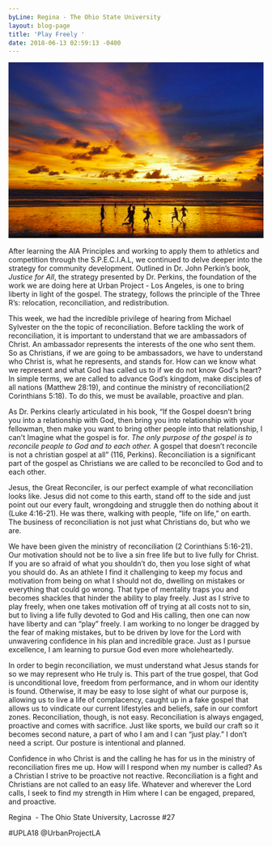 ```yaml
---
byLine: Regina - The Ohio State University
layout: blog-page
title: 'Play Freely '
date: 2018-06-13 02:59:13 -0400
---
```

![](/uploads/2018/06/14/Sunset.png)

After learning the AIA Principles and working to apply them to athletics and competition through the S.P.E.C.I.A.L, we continued to delve deeper into the strategy for community development. Outlined in Dr. John Perkin’s book, _Justice for All_, the strategy presented by Dr. Perkins, the foundation of the work we are doing here at Urban Project - Los Angeles, is one to bring liberty in light of the gospel. The strategy, follows the principle of the Three R’s: relocation, reconciliation, and redistribution.

This week, we had the incredible privilege of hearing from Michael Sylvester on the the topic of reconciliation. Before tackling the work of reconciliation, it is important to understand that we are ambassadors of Christ. An ambassador represents the interests of the one who sent them. So as Christians, if we are going to be ambassadors, we have to understand who Christ is, what he represents, and stands for. How can we know what we represent and what God has called us to if we do not know God's heart? In simple terms, we are called to advance God’s kingdom, make disciples of all nations (Matthew 28:19), and continue the ministry of reconciliation(2 Corinthians 5:18). To do this, we must be available, proactive and plan.

As Dr. Perkins clearly articulated in his book, “If the Gospel doesn’t bring you into a relationship with God, then bring you into relationship with your fellowman, then make you want to bring other people into that relationship, I can't Imagine what the gospel is for. _The only purpose of the gospel is to reconcile people to God and to each other._ A gospel that doesn’t reconcile is not a christian gospel at all” (116, Perkins). Reconciliation is a significant part of the gospel as Christians we are called to be reconciled to God and to each other.

Jesus, the Great Reconciler, is our perfect example of what reconciliation looks like. Jesus did not come to this earth, stand off to the side and just point out our every fault, wrongdoing and struggle then do nothing about it (Luke 4:16-21). He was there, walking with people, “life on life,” on earth. The business of reconciliation is not just what Christians do, but who we are.

We have been given the ministry of reconciliation (2 Corinthians 5:16-21). Our motivation should not be to live a sin free life but to live fully for Christ. If you are so afraid of what you shouldn’t do, then you lose sight of what you should do. As an athlete I find it challenging to keep my focus and motivation from being on what I should not do, dwelling on mistakes or everything that could go wrong. That type of mentality traps you and becomes shackles that hinder the ability to play freely. Just as I strive to play freely, when one takes motivation off of trying at all costs not to sin, but to living a life fully devoted to God and His calling, then one can now have liberty and can “play” freely. I am working to no longer be dragged by the fear of making mistakes, but to be driven by love for the Lord with unwavering confidence in his plan and incredible grace. Just as I pursue excellence, I am learning to pursue God even more wholeheartedly.

In order to begin reconciliation, we must understand what Jesus stands for so we may represent who He truly is. This part of the true gospel, that God is unconditional love, freedom from performance, and in whom our identity is found. Otherwise, it may be easy to lose sight of what our purpose is, allowing us to live a life of complacency, caught up in a fake gospel that allows us to vindicate our current lifestyles and beliefs, safe in our comfort zones. Reconciliation, though, is not easy. Reconciliation is always engaged, proactive and comes with sacrifice. Just like sports, we build our craft so it becomes second nature, a part of who I am and I can “just play.” I don’t need a script. Our posture is intentional and planned.

Confidence in who Christ is and the calling he has for us in the ministry of reconciliation fires me up. How will I respond when my number is called? As a Christian I strive to be proactive not reactive. Reconciliation is a fight and Christians are not called to an easy life. Whatever and wherever the Lord calls, I seek to find my strength in Him where I can be engaged, prepared, and proactive.

Regina  - The Ohio State University, Lacrosse #27

\#UPLA18 @UrbanProjectLA